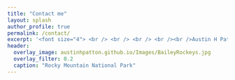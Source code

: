 ```yaml
---
title: "Contact me"
layout: splash
author_profile: true
permalink: /contact/
excerpt: '<font size="4"> <br /> <br /> <br /> <br /><br />Austin H Patton<br />School of Biological Sciences<br />Washington State University<br />Pullman, WA 99164-4236<br /></font>'
header:
  overlay_image: austinhpatton.github.io/Images/BaileyRockeys.jpg
  overlay_filter: 0.2
  caption: "Rocky Mountain National Park"
---
```


